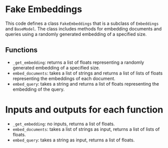 # Fake Embeddings
This code defines a class `FakeEmbeddings` that is a subclass of `Embeddings` and `BaseModel`. The class includes methods for embedding documents and queries using a randomly generated embedding of a specified size. 

## Functions
- `_get_embedding`: returns a list of floats representing a randomly generated embedding of a specified size.
- `embed_documents`: takes a list of strings and returns a list of lists of floats representing the embeddings of each document.
- `embed_query`: takes a string and returns a list of floats representing the embedding of the query.

# Inputs and outputs for each function
- `_get_embedding`: no inputs, returns a list of floats.
- `embed_documents`: takes a list of strings as input, returns a list of lists of floats.
- `embed_query`: takes a string as input, returns a list of floats.

